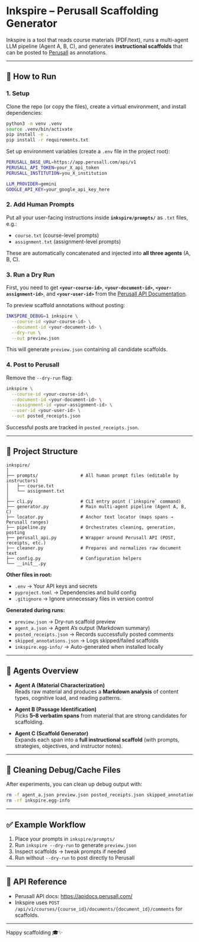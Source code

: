 # Inkspire – Perusall Scaffolding Generator

Inkspire is a tool that reads course materials (PDF/text), runs a multi-agent LLM pipeline (Agent A, B, C), and generates **instructional scaffolds** that can be posted to [Perusall](https://perusall.com/) as annotations.

---

## 🚀 How to Run

### 1. Setup
Clone the repo (or copy the files), create a virtual environment, and install dependencies:

```bash
python3 -m venv .venv
source .venv/bin/activate
pip install -e .
pip install -r requirements.txt
```

Set up environment variables (create a `.env` file in the project root):

```bash
PERUSALL_BASE_URL=https://app.perusall.com/api/v1
PERUSALL_API_TOKEN=your_X_api_token
PERUSALL_INSTITUTION=you_X_institution

LLM_PROVIDER=gemini
GOOGLE_API_KEY=your_google_api_key_here
```

### 2. Add Human Prompts
Put all your user-facing instructions inside **`inkspire/prompts/`** as `.txt` files, e.g.:

- `course.txt` (course-level prompts)
- `assignment.txt` (assignment-level prompts)

These are automatically concatenated and injected into **all three agents** (A, B, C).

### 3. Run a Dry Run

First, you need to get **`<your-course-id>`**, **`<your-document-id>`**, **`<your-assignment-id>`**, and **`<your-user-id>`** from the [Perusall API Documentation](https://apidocs.perusall.com/#introduction).

To preview scaffold annotations without posting:

```bash
INKSPIRE_DEBUG=1 inkspire \
  --course-id <your-course-id> \
  --document-id <your-document-id> \
  --dry-run \
  --out preview.json
```

This will generate `preview.json` containing all candidate scaffolds.

### 4. Post to Perusall
Remove the `--dry-run` flag:

```bash
inkspire \
  --course-id <your-course-id>\
  --document-id <your-document-id> \
  --assignment-id <your-assignment-id> \
  --user-id <your-user-id> \
  --out posted_receipts.json
```

Successful posts are tracked in `posted_receipts.json`.

---

## 📂 Project Structure

```
inkspire/
│
├── prompts/                # All human prompt files (editable by instructors)
│   ├── course.txt
│   └── assignment.txt
│
├── cli.py                  # CLI entry point (`inkspire` command)
├── generator.py            # Main multi-agent pipeline (Agent A, B, C)
├── locator.py              # Anchor text locator (maps spans → Perusall ranges)
├── pipeline.py             # Orchestrates cleaning, generation, posting
├── perusall_api.py         # Wrapper around Perusall API (POST, receipts, etc.)
├── cleaner.py              # Prepares and normalizes raw document text
├── config.py               # Configuration helpers
└── __init__.py
```

**Other files in root:**
- `.env` → Your API keys and secrets
- `pyproject.toml` → Dependencies and build config
- `.gitignore` → Ignore unnecessary files in version control

**Generated during runs:**
- `preview.json` → Dry-run scaffold preview  
- `agent_a.json` → Agent A’s output (Markdown summary)  
- `posted_receipts.json` → Records successfully posted comments  
- `skipped_annotations.json` → Logs skipped/failed scaffolds  
- `inkspire.egg-info/` → Auto-generated when installed locally  

---

## 🧩 Agents Overview

- **Agent A (Material Characterization)**  
  Reads raw material and produces a **Markdown analysis** of content types, cognitive load, and reading patterns.  

- **Agent B (Passage Identification)**  
  Picks **5–8 verbatim spans** from material that are strong candidates for scaffolding.  

- **Agent C (Scaffold Generator)**  
  Expands each span into a **full instructional scaffold** (with prompts, strategies, objectives, and instructor notes).  

---

## 🧹 Cleaning Debug/Cache Files

After experiments, you can clean up debug output with:

```bash
rm -f agent_a.json preview.json posted_receipts.json skipped_annotations.json
rm -rf inkspire.egg-info
```

---

## ✅ Example Workflow

1. Place your prompts in `inkspire/prompts/`
2. Run `inkspire --dry-run` to generate `preview.json`
3. Inspect scaffolds → tweak prompts if needed
4. Run without `--dry-run` to post directly to Perusall

---

## 📖 API Reference

- Perusall API docs: https://apidocs.perusall.com/  
- Inkspire uses `POST /api/v1/courses/{course_id}/documents/{document_id}/comments` for scaffolds.

---

Happy scaffolding 🎓✨
